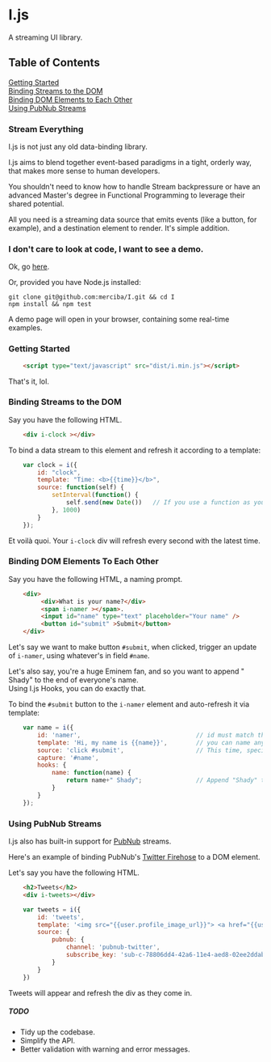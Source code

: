 I.js
====

A streaming UI library.

## Table of Contents

[Getting Started](#getting-started)  
[Binding Streams to the DOM](#binding-streams-to-the-dom)  
[Binding DOM Elements to Each Other](#binding-dom-elements-to-each-other)  
[Using PubNub Streams](#using-pubnub-streams)  

### Stream Everything

I.js is not just any old data-binding library. 

I.js aims to blend together event-based paradigms in a tight, orderly way, that makes more sense to human developers. 

You shouldn't need to know how to handle Stream backpressure or have an advanced Master's degree in Functional Programming to leverage their shared potential. 

All you need is a streaming data source that emits events (like a button, for example), and a destination element to render. It's simple addition.  

### I don't care to look at code, I want to see a demo.

Ok, go [here](http://merciba.com/i).

Or, provided you have Node.js installed:

```
git clone git@github.com:merciba/I.git && cd I
npm install && npm test
```

A demo page will open in your browser, containing some real-time examples.

### Getting Started
```HTML
	<script type="text/javascript" src="dist/i.min.js"></script>
```

That's it, lol.

### Binding Streams to the DOM

Say you have the following HTML.

```HTML
	<div i-clock ></div>
```

To bind a data stream to this element and refresh it according to a template:

```JavaScript
	var clock = i({
		id: "clock",
		template: "Time: <b>{{time}}</b>",
		source: function(self) {
			setInterval(function() {
				self.send(new Date())  	// If you use a function as your data source, the instance method 'send' is provided to send objects down the pipe.
			}, 1000)
		}
	});
```

Et voilà quoi. Your `i-clock` div will refresh every second with the latest time.

### Binding DOM Elements To Each Other

Say you have the following HTML, a naming prompt.

```HTML
	<div>
		 <div>What is your name?</div>
		 <span i-namer ></span>.
		 <input id="name" type="text" placeholder="Your name" />
		 <button id="submit" >Submit</button>
	</div>
```

Let's say we want to make button `#submit`, when clicked, trigger an update of `i-namer`, using whatever's in field `#name`. 

Let's also say, you're a huge Eminem fan, and so you want to append " Shady" to the end of everyone's name.  
Using I.js Hooks, you can do exactly that.

To bind the `#submit` button to the `i-namer` element and auto-refresh it via template:

```JavaScript
	var name = i({
    	id: 'namer',								// id must match the i-* attribute, in this case - i-namer
    	template: 'Hi, my name is {{name}}', 		// you can name any variables in your template with {{variable}}, i.js will automatically save them and use them
		source: 'click #submit', 					// This time, specify 'source' with the method and element id. Similar to Backbone.js views
        capture: '#name',
        hooks: {
        	name: function(name) { 			
				return name+" Shady"; 				// Append "Shady" to the end of every name passed through
			}			 
        }
	});
```

### Using PubNub Streams

I.js also has built-in support for [PubNub](http://www.pubnub.com/developers/tutorials/publish-subscribe/) streams. 

Here's an example of binding PubNub's [Twitter Firehose](http://www.pubnub.com/developers/data-streams/twitter-stream) to a DOM element.

Let's say you have the following HTML.

```HTML
	<h2>Tweets</h2>
    <div i-tweets></div>
```

```JavaScript
	var tweets = i({
        id: 'tweets',
        template: '<img src="{{user.profile_image_url}}"> <a href="{{user.url}}">{{user.screen_name}}</a><p>{{text}}</p>',
        source: {
			pubnub: {
				channel: 'pubnub-twitter',										// Use any PubNub channel name
				subscribe_key: 'sub-c-78806dd4-42a6-11e4-aed8-02ee2ddab7fe' 	// Use any PubNub subscribe key
			}
		}
    })
```

Tweets will appear and refresh the div as they come in. 

##### TODO

* Tidy up the codebase.
* Simplify the API. 
* Better validation with warning and error messages.